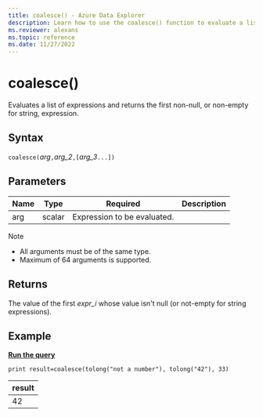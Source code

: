 ```yaml
---
title: coalesce() - Azure Data Explorer
description: Learn how to use the coalesce() function to evaluate a list of expressions to return the first non-null expression.
ms.reviewer: alexans
ms.topic: reference
ms.date: 11/27/2022
---
```

# coalesce()

Evaluates a list of expressions and returns the first non-null, or non-empty for string, expression.

## Syntax

`coalesce(`*arg*`,`*arg_2*`,[`*arg_3*`...])`

## Parameters

| Name | Type | Required | Description |
|--|--|--|--|
| arg | scalar | Expression to be evaluated.|

> [!NOTE]
>
> * All arguments must be of the same type.
> * Maximum of 64 arguments is supported.

## Returns

The value of the first *expr_i* whose value isn't null (or not-empty for string expressions).

## Example

[**Run the query**](https://dataexplorer.azure.com/clusters/help/databases/SampleLogs?query=H4sIAAAAAAAAAysoyswrUShKLS7NKbFNzk/MSS1OTtUoyc/Jz0vXUMrLL1FIVMgrzU1KLVLS1FGAiZsYgXjGxpoA2oxMXz8AAAA=)

```kusto
print result=coalesce(tolong("not a number"), tolong("42"), 33)
```

|result|
|---|
|42|
